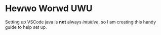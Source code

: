 # Hewwo Worwd UWU 
Setting up VSCode java is **not** always *intuitive*, so I am creating this handy guide to help set up. 
